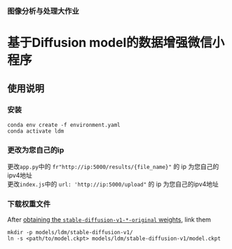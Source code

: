 ### 图像分析与处理大作业
# 基于Diffusion model的数据增强微信小程序



## 使用说明


### 安装
```shell
conda env create -f environment.yaml
conda activate ldm
```

### 更改为您自己的ip
更改`app.py`中的 ` fr"http://ip:5000/results/{file_name}" ` 的 ip 为您自己的ipv4地址
<br/>
更改`index.js`中的 ` url: 'http://ip:5000/upload" ` 的 ip 为您自己的ipv4地址  


### 下载权重文件

After [obtaining the `stable-diffusion-v1-*-original` weights](#weights), link them
```
mkdir -p models/ldm/stable-diffusion-v1/
ln -s <path/to/model.ckpt> models/ldm/stable-diffusion-v1/model.ckpt 
```

